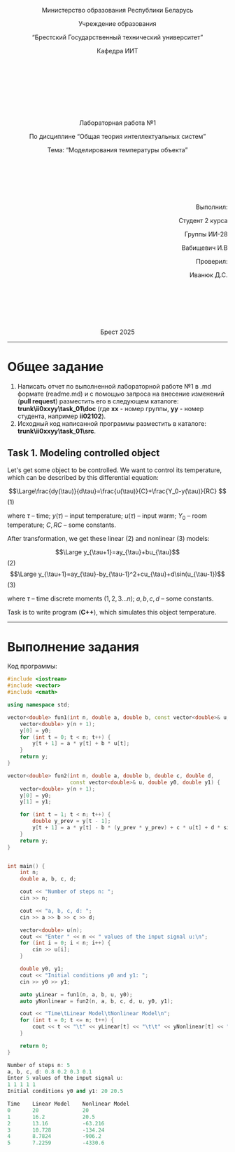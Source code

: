 <p align="center"> Министерство образования Республики Беларусь</p>
<p align="center">Учреждение образования</p>
<p align="center">“Брестский Государственный технический университет”</p>
<p align="center">Кафедра ИИТ</p>
<br><br><br><br><br><br><br>
<p align="center">Лабораторная работа №1</p>
<p align="center">По дисциплине “Общая теория интеллектуальных систем”</p>
<p align="center">Тема: “Моделирования температуры объекта”</p>
<br><br><br><br><br>
<p align="right">Выполнил:</p>
<p align="right">Студент 2 курса</p>
<p align="right">Группы ИИ-28</p>
<p align="right">Вабищевич И.В</p>
<p align="right">Проверил:</p>
<p align="right">Иванюк Д.С.</p>
<br><br><br><br><br>
<p align="center">Брест 2025</p>

<hr>

# Общее задание #
1. Написать отчет по выполненной лабораторной работе №1 в .md формате (readme.md) и с помощью запроса на внесение изменений (**pull request**) разместить его в следующем каталоге: **trunk\ii0xxyy\task_01\doc** (где **xx** - номер группы, **yy** - номер студента, например **ii02102**).
2. Исходный код написанной программы разместить в каталоге: **trunk\ii0xxyy\task_01\src**.
## Task 1. Modeling controlled object ##
Let's get some object to be controlled. We want to control its temperature, which can be described by this differential equation:

$$\Large\frac{dy(\tau)}{d\tau}=\frac{u(\tau)}{C}+\frac{Y_0-y(\tau)}{RC} $$ (1)

where $\tau$ – time; $y(\tau)$ – input temperature; $u(\tau)$ – input warm; $Y_0$ – room temperature; $C,RC$ – some constants.

After transformation, we get these linear (2) and nonlinear (3) models:

$$\Large y_{\tau+1}=ay_{\tau}+bu_{\tau}$$ (2)
$$\Large y_{\tau+1}=ay_{\tau}-by_{\tau-1}^2+cu_{\tau}+d\sin(u_{\tau-1})$$ (3)

where $\tau$ – time discrete moments ($1,2,3{\dots}n$); $a,b,c,d$ – some constants.

Task is to write program (**С++**), which simulates this object temperature.

<hr>

# Выполнение задания #

Код программы:
```C++
#include <iostream> 
#include <vector>
#include <cmath>

using namespace std;

vector<double> fun1(int n, double a, double b, const vector<double>& u, double y0) {
    vector<double> y(n + 1);
    y[0] = y0;
    for (int t = 0; t < n; t++) {
        y[t + 1] = a * y[t] + b * u[t];
    }
    return y;
}

vector<double> fun2(int n, double a, double b, double c, double d,
                    const vector<double>& u, double y0, double y1) {
    vector<double> y(n + 1);
    y[0] = y0;
    y[1] = y1;

    for (int t = 1; t < n; t++) {
        double y_prev = y[t - 1];  
        y[t + 1] = a * y[t] - b * (y_prev * y_prev) + c * u[t] + d * sin(u[t - 1]);
    }
    return y;
}


int main() {
    int n; 
    double a, b, c, d;

    cout << "Number of steps n: ";
    cin >> n;

    cout << "a, b, c, d: ";
    cin >> a >> b >> c >> d;

    vector<double> u(n);
    cout << "Enter " << n << " values of the input signal u:\n";
    for (int i = 0; i < n; i++) {
        cin >> u[i];
    }

    double y0, y1;
    cout << "Initial conditions y0 and y1: ";
    cin >> y0 >> y1;

    auto yLinear = fun1(n, a, b, u, y0);
    auto yNonlinear = fun2(n, a, b, c, d, u, y0, y1);

    cout << "Time\tLinear Model\tNonlinear Model\n";
    for (int t = 0; t <= n; t++) {
        cout << t << "\t" << yLinear[t] << "\t\t" << yNonlinear[t] << "\n";
    }

    return 0;
}

Number of steps n: 5
a, b, c, d: 0.8 0.2 0.3 0.1
Enter 5 values of the input signal u:
1 1 1 1 1
Initial conditions y0 and y1: 20 20.5

Time    Linear Model    Nonlinear Model
0       20              20
1       16.2            20.5
2       13.16           -63.216
3       10.728          -134.24
4       8.7824          -906.2
5       7.2259          -4330.6


